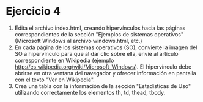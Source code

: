 # Ejercicio 4

1. Edita el archivo index.html, creando hipervínculos hacia las páginas correspondientes de la sección "Ejemplos de sistemas operativos" (Microsoft Windows al archivo windows.html, etc.)
2. En cada página de los sistemas operativos (SO), convierte la imagen del SO a hipervínculo para que al dar clic sobre ella, envíe al artículo correspondiente en Wikipedia (ejemplo http://es.wikipedia.org/wiki/Microsoft_Windows). El hipervínculo debe abrirse en otra ventana del navegador y ofrecer información en pantalla con el texto "Ver en Wikipedia".
3. Crea una tabla con la información de la sección "Estadísticas de Uso" utilizando correctamente los elementos th, td, thead, tbody.
